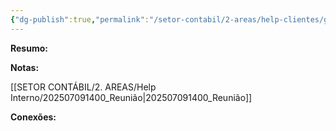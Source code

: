 ```yaml
---
{"dg-publish":true,"permalink":"/setor-contabil/2-areas/help-clientes/grupo-solonopole/","dgPassFrontmatter":true,"created":"2024-12-18T09:52:07.459-03:00","updated":"2025-07-09T14:44:55.588-03:00"}
---
```


**Resumo:**


**Notas:**

[[SETOR CONTÁBIL/2. AREAS/Help Interno/202507091400_Reunião\|202507091400_Reunião]]


**Conexões:**

